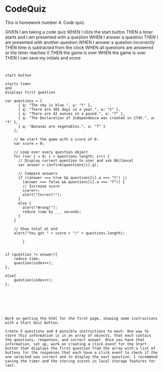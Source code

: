 # CodeQuiz
This is homework number 4. Code quiz.


GIVEN I am taking a code quiz
WHEN I click the start button
THEN a timer starts and I am presented with a question
WHEN I answer a question
THEN I am presented with another question
WHEN I answer a question incorrectly
THEN time is subtracted from the clock
WHEN all questions are answered or the timer reaches 0
THEN the game is over
WHEN the game is over
THEN I can save my initials and score
```


start button

starts timer 
and
displays first question

var questions = [
      { q: "The sky is blue.", a: "t" },
      { q: "There are 365 days in a year.", a: "t" },
      { q: "There are 42 ounces in a pound.", a: "f" },
      { q: "The Declaration of Independence was created in 1745.", a: "f" },
      { q: "Bananas are vegetables.", a: "f" }
    ];

    // We start the game with a score of 0.
    var score = 0;

    // Loop over every question object
    for (var i = 0; i < questions.length; i++) {
      // Display current question to user and ask OK/Cancel
      var answer = confirm(questions[i].q);

      // Compare answers
      if ((answer === true && questions[i].a === "t") ||
        (answer === false && questions[i].a === "f")) {
        // Increase score
        score++;
        alert("Correct!");
      }
      else {
        alert("Wrong!");
        reduce time by ___ seconds;
      }
    }

    // Show total at end
    alert("You got " + score + "/" + questions.length);

        }


if (question != answer){
    reduce time; 
    question(index++);
};

else{
    question(index++);
};







Work on getting the html for the first page, showing some instructions with a Start Quiz button.

Create 5 questions and 4 possible instructions to each. One way to store this information is in an array of objects, that each contain the questions, responses, and correct answer. Once you have that information, set up, work on creating a click event for the Start button that displays the first question from the array with a list of buttons for the responses that each have a click event to check if the one selected was correct and to display the next question. I recommend saving the timer and the storing scores in local storage features for last.